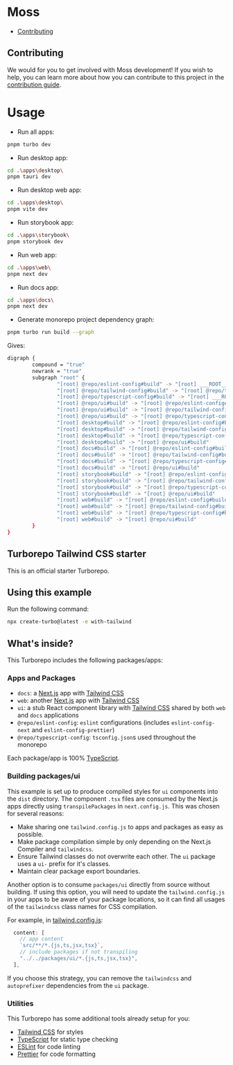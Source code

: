 # Moss

- [Contributing](#contributing)

## Contributing

We would for you to get involved with Moss development! If you wish to help, you can learn more about how you can contribute to this project in the [contribution guide](CONTRIBUTING.md).


# Usage
- Run all apps:
```sh
pnpm turbo dev
```
- Run desktop app:
```sh
cd .\apps\desktop\
pnpm tauri dev
```
- Run desktop web app:
```sh
cd .\apps\desktop\
pnpm vite dev
```

- Run storybook app:
```sh
cd .\apps\storybook\
pnpm storybook dev
```

- Run web app:
```sh
cd .\apps\web\
pnpm next dev
```

- Run docs app:
```sh
cd .\apps\docs\
pnpm next dev
```

- Generate monorepo project dependency graph:
```sh
pnpm turbo run build --graph
```
Gives:
```sh
digraph {
        compound = "true"
        newrank = "true"
        subgraph "root" {
                "[root] @repo/eslint-config#build" -> "[root] ___ROOT___"
                "[root] @repo/tailwind-config#build" -> "[root] @repo/typescript-config#build"
                "[root] @repo/typescript-config#build" -> "[root] ___ROOT___"
                "[root] @repo/ui#build" -> "[root] @repo/eslint-config#build"
                "[root] @repo/ui#build" -> "[root] @repo/tailwind-config#build"
                "[root] @repo/ui#build" -> "[root] @repo/typescript-config#build"
                "[root] desktop#build" -> "[root] @repo/eslint-config#build"
                "[root] desktop#build" -> "[root] @repo/tailwind-config#build"
                "[root] desktop#build" -> "[root] @repo/typescript-config#build"
                "[root] desktop#build" -> "[root] @repo/ui#build"
                "[root] docs#build" -> "[root] @repo/eslint-config#build"
                "[root] docs#build" -> "[root] @repo/tailwind-config#build"
                "[root] docs#build" -> "[root] @repo/typescript-config#build"
                "[root] docs#build" -> "[root] @repo/ui#build"
                "[root] storybook#build" -> "[root] @repo/eslint-config#build"
                "[root] storybook#build" -> "[root] @repo/tailwind-config#build"
                "[root] storybook#build" -> "[root] @repo/typescript-config#build"
                "[root] storybook#build" -> "[root] @repo/ui#build"
                "[root] web#build" -> "[root] @repo/eslint-config#build"
                "[root] web#build" -> "[root] @repo/tailwind-config#build"
                "[root] web#build" -> "[root] @repo/typescript-config#build"
                "[root] web#build" -> "[root] @repo/ui#build"
        }
}
```

## Turborepo Tailwind CSS starter

This is an official starter Turborepo.

## Using this example

Run the following command:

```sh
npx create-turbo@latest -e with-tailwind
```

## What's inside?

This Turborepo includes the following packages/apps:

### Apps and Packages

- `docs`: a [Next.js](https://nextjs.org/) app with [Tailwind CSS](https://tailwindcss.com/)
- `web`: another [Next.js](https://nextjs.org/) app with [Tailwind CSS](https://tailwindcss.com/)
- `ui`: a stub React component library with [Tailwind CSS](https://tailwindcss.com/) shared by both `web` and `docs` applications
- `@repo/eslint-config`: `eslint` configurations (includes `eslint-config-next` and `eslint-config-prettier`)
- `@repo/typescript-config`: `tsconfig.json`s used throughout the monorepo

Each package/app is 100% [TypeScript](https://www.typescriptlang.org/).

### Building packages/ui

This example is set up to produce compiled styles for `ui` components into the `dist` directory. The component `.tsx` files are consumed by the Next.js apps directly using `transpilePackages` in `next.config.js`. This was chosen for several reasons:

- Make sharing one `tailwind.config.js` to apps and packages as easy as possible.
- Make package compilation simple by only depending on the Next.js Compiler and `tailwindcss`.
- Ensure Tailwind classes do not overwrite each other. The `ui` package uses a `ui-` prefix for it's classes.
- Maintain clear package export boundaries.

Another option is to consume `packages/ui` directly from source without building. If using this option, you will need to update the `tailwind.config.js` in your apps to be aware of your package locations, so it can find all usages of the `tailwindcss` class names for CSS compilation.

For example, in [tailwind.config.js](packages/tailwind-config/tailwind.config.js):

```js
  content: [
    // app content
    `src/**/*.{js,ts,jsx,tsx}`,
    // include packages if not transpiling
    "../../packages/ui/*.{js,ts,jsx,tsx}",
  ],
```

If you choose this strategy, you can remove the `tailwindcss` and `autoprefixer` dependencies from the `ui` package.

### Utilities

This Turborepo has some additional tools already setup for you:

- [Tailwind CSS](https://tailwindcss.com/) for styles
- [TypeScript](https://www.typescriptlang.org/) for static type checking
- [ESLint](https://eslint.org/) for code linting
- [Prettier](https://prettier.io) for code formatting

